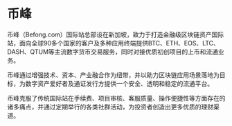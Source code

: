 # 

# 币峰

币峰（Befong.com）国际站总部设在新加坡，致力于打造金融级区块链资产国际站，面向全球90多个国家的客户及多种应用终端提供BTC、ETH、EOS、LTC、DASH、QTUM等主流数字货币交易服务，同时对接优质初创项目的上币和流通业务。

币峰通过增强技术、资本、产业融合作为纽带，并以助力区块链应用场景落地为目标，为数字资产爱好者及通证发行方提供一个安全、透明和稳定的流通平台。

币峰克服了传统国际站在手续费、项目审核、客服质量、操作便捷性等方面存在的诸多痛点，并通过定期举行的各类社群活动，为投资者创造出更多优质的理财渠道。

